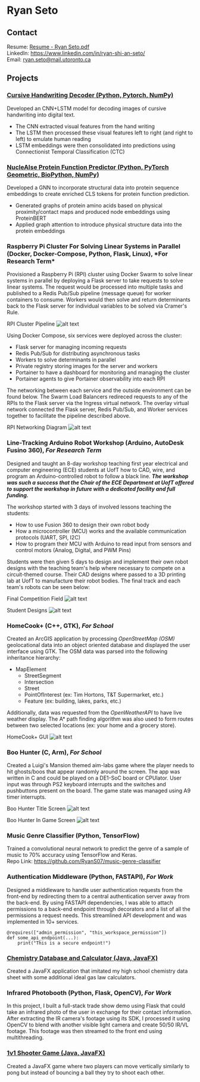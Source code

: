 # Ryan Seto

## Contact  
Resume: [Resume - Ryan Seto.pdf](https://github.com/RyanS07/RyanS07/blob/main/Software_Resume___Ryan_Seto.pdf) \
LinkedIn: https://www.linkedin.com/in/ryan-shi-an-seto/ \
Email: [ryan.seto@mail.utoronto.ca](ryan.seto@mail.utoronto.ca)

## Projects  

### [Cursive Handwriting Decoder (Python, Pytorch, NumPy)](https://github.com/theskim/APS360S2024-Group3)
Developed an CNN+LSTM model for decoding images of cursive handwriting into digital text. 
- The CNN extracted visual features from the hand writing
- The LSTM then processed these visual features left to right (and right to left) to emulate human reading
- LSTM embeddings were then consolidated into predictions using Connectionist Temporal Classification (CTC)

### [NucleAIse Protein Function Predictor (Python, PyTorch Geometric, BioPython, NumPy)](https://github.com/ambroseling/NucleAIse)
Developed a GNN to incorporate structural data into protein sequence embeddings to create enriched CLS tokens for protein function prediction.
- Generated graphs of protein amino acids based on physical proximity/contact maps and produced node embeddings using ProteinBERT
- Applied graph attention to introduce physical structure data into the protein embeddings

### Raspberry Pi Cluster For Solving Linear Systems in Parallel (Docker, Docker-Compose, Python, Flask, Linux), \*For Research Term*
Provisioned a Raspberry Pi (RPI) cluster using Docker Swarm to solve linear systems in parallel by deploying a Flask server to take requests to solve linear systems. The request would be processed into multiple tasks and published to a Redis Pub/Sub pipeline (message queue) for worker containers to consume. Workers would then solve and return determinants back to the Flask server for individual variables to be solved via Cramer's Rule. 

RPI Cluster Pipeline
![alt text](https://github.com/RyanS07/RyanS07/blob/main/images/RPI%20Cluster%20Pipeline.png)

Using Docker Compose, six services were deployed across the cluster: 
- Flask server for managing incoming requests
- Redis Pub/Sub for distributing asynchronous tasks
- Workers to solve determinants in parallel
- Private registry storing images for the server and workers
- Portainer to have a dashboard for monitoring and managing the cluster
- Portainer agents to give Portainer observability into each RPI

The networking between each service and the outside environment can be found below. The Swarm Load Balancers redireced requests to any of the RPIs to the Flask server via the Ingress virtual network. The overlay virtual network connected the Flask server, Redis Pub/Sub, and Worker services together to facilitate the pipeline described above. 

RPI Networking Diagram
![alt text](https://github.com/RyanS07/RyanS07/blob/main/images/RPI%20Network%20Block%20Diagram.png)

### Line-Tracking Arduino Robot Workshop (Arduino, AutoDesk Fusino 360), *For Research Term*
Designed and taught an 8-day workshop teaching first year electrical and computer engineering (ECE) students at UofT how to CAD, wire, and program an Arduino-controlled robot to follow a black line. ***The workshop was such a success that the Chair of the ECE Department at UofT offered to support the workshop in future with a dedicated facility and full funding.***

The workshop started with 3 days of involved lessons teaching the students:
- How to use Fusion 360 to design their own robot body
- How a microcontroller (MCU) works and the available communication protocols (UART, SPI, I2C)
- How to program their MCU with Arduino to read input from sensors and control motors (Analog, Digital, and PWM Pins)

Students were then given 5 days to design and implement their own robot designs with the teaching team's help where necessary to compete on a circuit-themed course. Their CAD designs where passed to a 3D printing lab at UofT to manufacture their robot bodies. The final track and each team's robots can be seen below:

Final Competition Field
![alt text](https://github.com/RyanS07/RyanS07/blob/main/images/MicRobotics%20Field.jpg) 

Student Designs
![alt text](https://github.com/RyanS07/RyanS07/blob/main/images/MicRobotics%20Teams.jpg)

### HomeCook+ (C++, GTK), *For School*
Created an ArcGIS application by processing *OpenStreetMap (OSM)* geolocational data into an object oriented database and displayed the user interface using GTK. The OSM data was parsed into the following inheritance hierarchy:
- MapElement 
  - StreetSegment
  - Intersection
  - Street
  - PointOfInterest (ex: Tim Hortons, T&T Supermarket, etc.)
  - Feature (ex: building, lakes, parks, etc.) 

Additionally, data was requested from the *OpenWeatherAPI* to have live weather display. The A* path finding algorithm was also used to form routes between two selected locations (ex: your home and a grocery store). 

HomeCook+ GUI
![alt text](https://github.com/RyanS07/RyanS07/blob/main/images/HomeCook%2B%20Sample.png) 

### Boo Hunter (C, Arm), *For School*
Created a Luigi's Mansion themed aim-labs game where the player needs to hit ghosts/boos that appear randomly around the screen. The app was written in C and could be played on a DE1-SoC board or CPUlator. User input was through PS2 keyboard interrupts and the switches and pushbuttons present on the board. The game state was managed using A9 timer interrupts.

Boo Hunter Title Screen
![alt text](https://github.com/RyanS07/RyanS07/blob/main/images/Boo%20Hunter%20Title%20Screen.png) 

Boo Hunter In Game Screen
![alt text](https://github.com/RyanS07/RyanS07/blob/main/images/Boo%20Hunter%20In%20Game.png) 

### Music Genre Classifier (Python, TensorFlow)
Trained a convolutional neural network to predict the genre of a sample of music to 70% accuracy using TensorFlow and Keras. \
Repo Link: https://github.com/RyanS07/music-genre-classifier 

### Authentication Middleware (Python, FASTAPI), *For Work*
Designed a middleware to handle user authentication requests from the front-end by redirecting them to a central authentication server away from the back-end. By using FASTAPI dependencies, I was able to attach permissions to a back-end endpoint through decorators and a list of all the permissions a request needs. This streamlined API development and was implemented in 10+ services. 
```
@requires(["admin_permission", "this_workspace_permission"])
def some_api_endpoint(...):
    print("This is a secure endpoint!")
```
 
### [Chemistry Database and Calculator (Java, JavaFX)](https://github.com/RyanS07/Chemistry-Database-and-Calculator)
Created a JavaFX application that imitated my high school chemistry data sheet with some additional ideal gas law calculators. 

### Infrared Photobooth (Python, Flask, OpenCV), *For Work*
In this project, I built a full-stack trade show demo using Flask that could take an infrared photo of the user in exchange for their contact information. After extracting the IR camera's footage using its SDK, I processed it using OpenCV to blend with another visible light camera and create 50/50 IR/VL footage. This footage was then streamed to the front end using multithreading. 

### [1v1 Shooter Game (Java, JavaFX)](https://github.com/RyanS07/JavaFX-Shooter-Game)
Created a JavaFX game where two players can move vertically similarly to pong but instead of bouncing a ball they try to shoot each other. 
